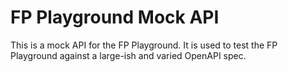 # FP Playground Mock API

This is a mock API for the FP Playground. It is used to test the FP Playground against a large-ish and varied OpenAPI spec.

